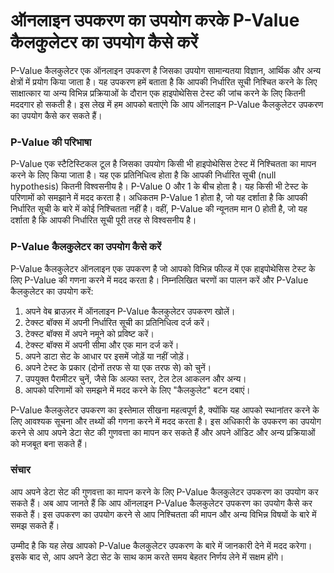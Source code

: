 ऑनलाइन उपकरण का उपयोग करके P-Value कैलकुलेटर का उपयोग कैसे करें
===============================================================

P-Value कैलकुलेटर एक ऑनलाइन उपकरण है जिसका उपयोग सामान्यतया विज्ञान, आर्थिक और अन्य क्षेत्रों में प्रयोग किया जाता है। यह उपकरण हमें बताता है कि आपकी निर्धारित सूची निश्चित करने के लिए साक्षात्कार या अन्य विभिन्न प्रक्रियाओं के दौरान एक हाइपोथेसिस टेस्ट की जांच करने के लिए कितनी मददगार हो सकती है। इस लेख में हम आपको बताएंगे कि आप ऑनलाइन P-Value कैलकुलेटर उपकरण का उपयोग कैसे कर सकते हैं।

###  P-Value की परिभाषा 

P-Value एक स्टैटिस्टिकल टूल है जिसका उपयोग किसी भी हाइपोथेसिस टेस्ट में निश्चितता का मापन करने के लिए किया जाता है। यह एक प्रतिनिधित्व होता है कि आपकी निर्धारित सूची (null hypothesis) कितनी विश्वसनीय है। P-Value 0 और 1 के बीच होता है। यह किसी भी टेस्ट के परिणामों को समझाने में मदद करता है। अधिकतम P-Value 1 होता है, जो यह दर्शाता है कि आपकी निर्धारित सूची के बारे में कोई निश्चितता नहीं है। वहीं, P-Value की न्यूनतम मान 0 होती है, जो यह दर्शाता है कि आपकी निर्धारित सूची पूरी तरह से विश्वसनीय है।

###  P-Value कैलकुलेटर का उपयोग कैसे करें 

P-Value कैलकुलेटर ऑनलाइन एक उपकरण है जो आपको विभिन्न फील्ड में एक हाइपोथेसिस टेस्ट के लिए P-Value की गणना करने में मदद करता है। निम्नलिखित चरणों का पालन करें और P-Value कैलकुलेटर का उपयोग करें:

1. अपने वेब ब्राउज़र में ऑनलाइन P-Value कैलकुलेटर उपकरण खोलें।
2. टेक्स्ट बॉक्स में अपनी निर्धारित सूची का प्रतिनिधित्व दर्ज करें।
3. टेक्स्ट बॉक्स में अपने नमूने को प्रविष्ट करें।
4. टेक्स्ट बॉक्स में अपनी सीमा और एक मान दर्ज करें।
5. अपने डाटा सेट के आधार पर इसमें जोड़ें या नहीं जोड़ें।
6. अपने टेस्ट के प्रकार (दोनों तरफ से या एक तरफ से) को चुनें।
7. उपयुक्त पैरामीटर चुनें, जैसे कि अल्फा स्तर, टेल टेल आकलन और अन्य।
8. आपको परिणामों को समझने में मदद करने के लिए "कैलकुलेट" बटन दबाएं।

P-Value कैलकुलेटर उपकरण का इस्तेमाल सीखना महत्वपूर्ण है, क्योंकि यह आपको स्थानांतर करने के लिए आवश्यक सूचना और तथ्यों की गणना करने में मदद करता है। इस अधिकारी के उपकरण का उपयोग करने से आप अपने डेटा सेट की गुणवत्ता का मापन कर सकते हैं और अपने ऑडिट और अन्य प्रक्रियाओं को मजबूत बना सकते हैं।

###  संचार 

आप अपने डेटा सेट की गुणवत्ता का मापन करने के लिए P-Value कैलकुलेटर उपकरण का उपयोग कर सकते हैं। अब आप जानते हैं कि आप ऑनलाइन P-Value कैलकुलेटर उपकरण का उपयोग कैसे कर सकते हैं। इस उपकरण का उपयोग करने से आप निश्चितता की मापन और अन्य विभिन्न विषयों के बारे में समझ सकते हैं।

उम्मीद है कि यह लेख आपको P-Value कैलकुलेटर उपकरण के बारे में जानकारी देने में मदद करेगा। इसके बाद से, आप अपने डेटा सेट के साथ काम करते समय बेहतर निर्णय लेने में सक्षम होंगे।
